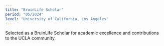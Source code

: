 ```yaml
---
title: "BruinLife Scholar"
period: "05/2024"
level: "University of California, Los Angeles"
---
```

Selected as a BruinLife Scholar for academic excellence and contributions to the UCLA community.
